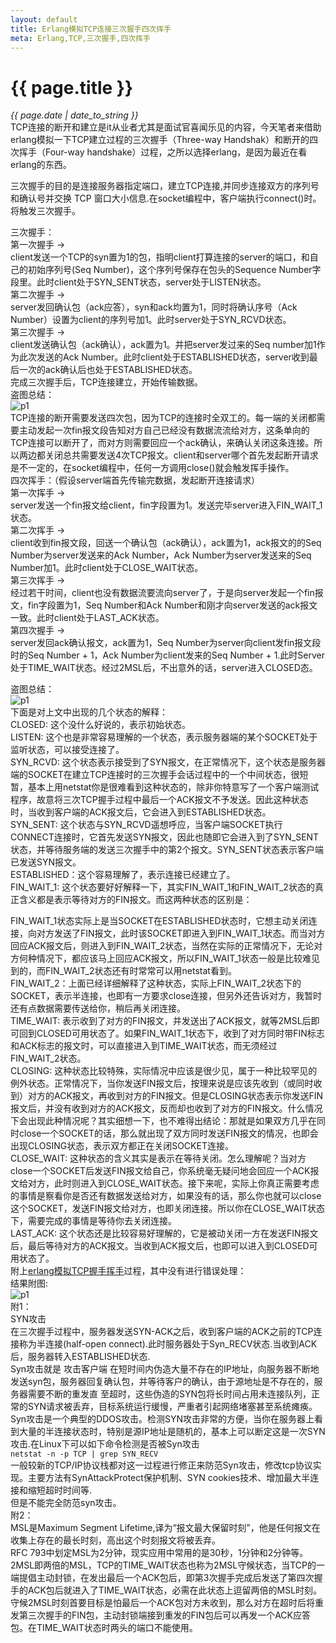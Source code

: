 ```yaml
---
layout: default
title: Erlang模拟TCP连接三次握手四次挥手
meta: Erlang,TCP,三次握手,四次挥手
---
```

# {{ page.title }}
*{{ page.date | date_to_string }}*   
TCP连接的断开和建立是it从业者尤其是面试官喜闻乐见的内容，今天笔者来借助erlang模拟一下TCP建立过程的三次握手（Three-way Handshak）和断开的四次挥手（Four-way handshake）过程，之所以选择erlang，是因为最近在看erlang的东西。   

三次握手的目的是连接服务器指定端口，建立TCP连接,并同步连接双方的序列号和确认号并交换 TCP 窗口大小信息.在socket编程中，客户端执行connect()时。将触发三次握手。   

三次握手：   
第一次握手 ->   
client发送一个TCP的syn置为1的包，指明client打算连接的server的端口，和自己的初始序列号(Seq Number)，这个序列号保存在包头的Sequence Number字段里。此时client处于SYN_SENT状态，server处于LISTEN状态。   
第二次握手 ->   
server发回确认包（ack应答），syn和ack均置为1，同时将确认序号（Ack Number）设置为client的序列号加1。此时server处于SYN_RCVD状态。   
第三次握手 ->   
client发送确认包（ack确认），ack置为1。并把server发过来的Seq number加1作为此次发送的Ack Number。此时client处于ESTABLISHED状态，server收到最后一次的ack确认后也处于ESTABLISHED状态。   
完成三次握手后，TCP连接建立，开始传输数据。   
盗图总结：   
![p1](http://zuojie.github.io/article/erlang_tcp_p1.jpg)   
TCP连接的断开需要发送四次包，因为TCP的连接时全双工的。每一端的关闭都需要主动发起一次fin报文段告知对方自己已经没有数据流流给对方，这条单向的TCP连接可以断开了，而对方则需要回应一个ack确认，来确认关闭这条连接。所以两边都关闭总共需要发送4次TCP报文。client和server哪个首先发起断开请求是不一定的，在socket编程中，任何一方调用close()就会触发挥手操作。   
四次挥手：（假设server端首先传输完数据，发起断开连接请求）   
第一次挥手 ->   
server发送一个fin报文给client，fin字段置为1。发送完毕server进入FIN_WAIT_1状态。   
第二次挥手 ->   
client收到fin报文段，回送一个确认包（ack确认），ack置为1，ack报文的的Seq Number为server发送来的Ack Number，Ack Number为server发送来的Seq Number加1。此时client处于CLOSE_WAIT状态。   
第三次挥手 ->   
经过若干时间，client也没有数据流要流向server了，于是向server发起一个fin报文，fin字段置为1，Seq Number和Ack Number和刚才向server发送的ack报文一致。此时client处于LAST_ACK状态。   
第四次握手 ->   
server发回ack确认报文，ack置为1，Seq Number为server向client发fin报文段时的Seq Number + 1，Ack Number为client发来的Seq Number + 1.此时Server处于TIME_WAIT状态。经过2MSL后，不出意外的话，server进入CLOSED态。   

盗图总结：   
![p1](http://zuojie.github.io/article/erlang_tcp_p2.jpg)   
下面是对上文中出现的几个状态的解释：   
CLOSED: 这个没什么好说的，表示初始状态。   
LISTEN: 这个也是非常容易理解的一个状态，表示服务器端的某个SOCKET处于监听状态，可以接受连接了。   
SYN_RCVD: 这个状态表示接受到了SYN报文，在正常情况下，这个状态是服务器端的SOCKET在建立TCP连接时的三次握手会话过程中的一个中间状态，很短暂，基本上用netstat你是很难看到这种状态的，除非你特意写了一个客户端测试程序，故意将三次TCP握手过程中最后一个ACK报文不予发送。因此这种状态时，当收到客户端的ACK报文后，它会进入到ESTABLISHED状态。   
SYN_SENT: 这个状态与SYN_RCVD遥想呼应，当客户端SOCKET执行CONNECT连接时，它首先发送SYN报文，因此也随即它会进入到了SYN_SENT状态，并等待服务端的发送三次握手中的第2个报文。SYN_SENT状态表示客户端已发送SYN报文。   
ESTABLISHED：这个容易理解了，表示连接已经建立了。   
FIN_WAIT_1: 这个状态要好好解释一下，其实FIN_WAIT_1和FIN_WAIT_2状态的真正含义都是表示等待对方的FIN报文。而这两种状态的区别是：   

FIN_WAIT_1状态实际上是当SOCKET在ESTABLISHED状态时，它想主动关闭连接，向对方发送了FIN报文，此时该SOCKET即进入到FIN_WAIT_1状态。而当对方回应ACK报文后，则进入到FIN_WAIT_2状态，当然在实际的正常情况下，无论对方何种情况下，都应该马上回应ACK报文，所以FIN_WAIT_1状态一般是比较难见到的，而FIN_WAIT_2状态还有时常常可以用netstat看到。   
FIN_WAIT_2：上面已经详细解释了这种状态，实际上FIN_WAIT_2状态下的SOCKET，表示半连接，也即有一方要求close连接，但另外还告诉对方，我暂时还有点数据需要传送给你，稍后再关闭连接。   
TIME_WAIT: 表示收到了对方的FIN报文，并发送出了ACK报文，就等2MSL后即可回到CLOSED可用状态了。如果FIN_WAIT_1状态下，收到了对方同时带FIN标志和ACK标志的报文时，可以直接进入到TIME_WAIT状态，而无须经过FIN_WAIT_2状态。   
CLOSING: 这种状态比较特殊，实际情况中应该是很少见，属于一种比较罕见的例外状态。正常情况下，当你发送FIN报文后，按理来说是应该先收到（或同时收到）对方的ACK报文，再收到对方的FIN报文。但是CLOSING状态表示你发送FIN报文后，并没有收到对方的ACK报文，反而却也收到了对方的FIN报文。什么情况下会出现此种情况呢？其实细想一下，也不难得出结论：那就是如果双方几乎在同时close一个SOCKET的话，那么就出现了双方同时发送FIN报文的情况，也即会出现CLOSING状态，表示双方都正在关闭SOCKET连接。   
CLOSE_WAIT: 这种状态的含义其实是表示在等待关闭。怎么理解呢？当对方close一个SOCKET后发送FIN报文给自己，你系统毫无疑问地会回应一个ACK报文给对方，此时则进入到CLOSE_WAIT状态。接下来呢，实际上你真正需要考虑的事情是察看你是否还有数据发送给对方，如果没有的话，那么你也就可以close这个SOCKET，发送FIN报文给对方，也即关闭连接。所以你在CLOSE_WAIT状态下，需要完成的事情是等待你去关闭连接。   
LAST_ACK: 这个状态还是比较容易好理解的，它是被动关闭一方在发送FIN报文后，最后等待对方的ACK报文。当收到ACK报文后，也即可以进入到CLOSED可用状态了。   
附上[erlang模拟TCP握手挥手](https://github.com/zuojie/zuojie.github.com/blob/master/demo/erlang_tcp_simulate.md)过程，其中没有进行错误处理：   
结果附图:   
![p1](http://zuojie.github.io/article/erlang_tcp_p3.png)   
附1：   
SYN攻击   
在三次握手过程中，服务器发送SYN-ACK之后，收到客户端的ACK之前的TCP连接称为半连接(half-open connect).此时服务器处于Syn_RECV状态.当收到ACK后，服务器转入ESTABLISHED状态.   
Syn攻击就是 攻击客户端 在短时间内伪造大量不存在的IP地址，向服务器不断地发送syn包，服务器回复确认包，并等待客户的确认，由于源地址是不存在的，服务器需要不断的重发直 至超时，这些伪造的SYN包将长时间占用未连接队列，正常的SYN请求被丢弃，目标系统运行缓慢，严重者引起网络堵塞甚至系统瘫痪。   
Syn攻击是一个典型的DDOS攻击。检测SYN攻击非常的方便，当你在服务器上看到大量的半连接状态时，特别是源IP地址是随机的，基本上可以断定这是一次SYN攻击.在Linux下可以如下命令检测是否被Syn攻击   
   `netstat -n -p TCP | grep SYN_RECV`   
一般较新的TCP/IP协议栈都对这一过程进行修正来防范Syn攻击，修改tcp协议实现。主要方法有SynAttackProtect保护机制、SYN cookies技术、增加最大半连接和缩短超时时间等.   
但是不能完全防范syn攻击。   
附2：   
MSL是Maximum Segment Lifetime,译为“报文最大保留时刻”，他是任何报文在收集上存在的最长时刻，高出这个时刻报文将被丢弃。   
RFC 793中划定MSL为2分钟，现实应用中常用的是30秒，1分钟和2分钟等。2MSL即两倍的MSL，TCP的TIME_WAIT状态也称为2MSL守候状态，当TCP的一端提倡主动封锁，在发出最后一个ACK包后，即第3次握手完成后发送了第四次握手的ACK包后就进入了TIME_WAIT状态，必需在此状态上逗留两倍的MSL时刻。   
守候2MSL时刻首要目标是怕最后一个ACK包对方未收到，那么对方在超时后将重发第三次握手的FIN包，主动封锁端接到重发的FIN包后可以再发一个ACK应答包。在TIME_WAIT状态时两头的端口不能使用。   
